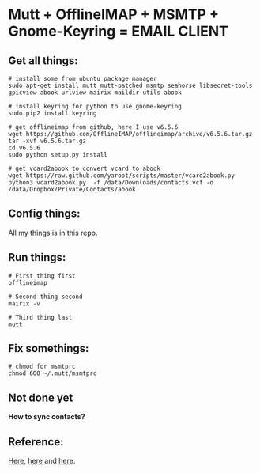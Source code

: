Mutt + OfflineIMAP + MSMTP + Gnome-Keyring = EMAIL CLIENT
=========================================================

## Get all things:

```
# install some from ubuntu package manager
sudo apt-get install mutt mutt-patched msmtp seahorse libsecret-tools gpicview abook urlview mairix maildir-utils abook

# install keyring for python to use gnome-keyring
sudo pip2 install keyring

# get offlineimap from github, here I use v6.5.6
wget https://github.com/OfflineIMAP/offlineimap/archive/v6.5.6.tar.gz
tar -xvf v6.5.6.tar.gz
cd v6.5.6
sudo python setup.py install

# get vcard2abook to convert vcard to abook
wget https://raw.github.com/yaroot/scripts/master/vcard2abook.py
python3 vcard2abook.py  -f /data/Downloads/contacts.vcf -o /data/Dropbox/Private/Contacts/abook

```

## Config things:

All my things is in this repo.


## Run things:

```
# First thing first
offlineimap

# Second thing second
mairix -v

# Third thing last
mutt

```

## Fix somethings:

```
# chmod for msmtprc
chmod 600 ~/.mutt/msmtprc

```

## Not done yet

**How to sync contacts?**

## Reference:

[Here][1], [here][2] and [here][3].

[1]: https://www.proteansec.com/linux/the-ultimate-guide-to-mutt/
[2]: http://stevelosh.com/blog/2012/10/the-homely-mutt
[3]: http://www.google.com
